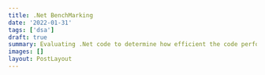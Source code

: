 ```yaml
---
title: .Net BenchMarking
date: '2022-01-31'
tags: ['dsa']
draft: true
summary: Evaluating .Net code to determine how efficient the code performs compared to a changed version of that Code.
images: []
layout: PostLayout
---
```

